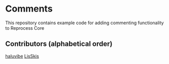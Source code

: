 # Comments

This repository contains example code for adding commenting functionality to Reprocess Core

## Contributors (alphabetical order)

[haluvibe](https://github.com/orgs/Reprocess/people/haluvibe)
[LisSkis](https://github.com/LisSkis)
